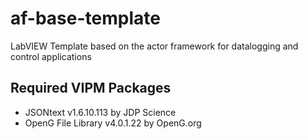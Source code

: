 # af-base-template
LabVIEW Template based on the actor framework for datalogging and control applications

## Required VIPM Packages
* JSONtext v1.6.10.113 by JDP Science
* OpenG File Library v4.0.1.22 by OpenG.org